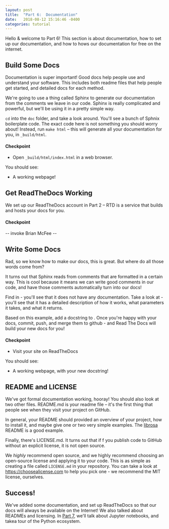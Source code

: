 ```yaml
---
layout: post
title:  "Part 6:  Documentation"
date:   2018-08-12 15:16:46 -0400
categories: tutorial
---
```

Hello & welcome to Part 6!  This section is about documentation, how to set up our documentation, and how to hows our documentation for free on the internet.

## Build Some Docs

Documentation is super important!  Good docs help people use and understand your software.  This includes both readme files that help people get started, and detailed docs for each method.

We're going to use a thing called Sphinx to generate our documentation from the comments we leave in our code.  Sphinx is really complicated and powerful, but we'll be using it in a pretty simple way.

`cd` into the `doc` folder, and take a look around.  You'll see a bunch of Sphnix boilerplate code.  The exact code here is not something you should worry about!  Instead, run `make html` – this will generate all your documentation for you, in `_build/html`.

#### Checkpoint

- Open `_build/html/index.html` in a web browser.

You should see:
- A working webpage!


## Get ReadTheDocs Working

We set up our ReadTheDocs account in Part 2 – RTD is a service that builds and hosts your docs for you.

#### Checkpoint

-- invoke Brian McFee --


## Write Some Docs

Rad, so we know how to make our docs, this is great.  But where do all those words come from?

It turns out that Sphinx reads from comments that are formatted in a certain way.  This is cool because it means we can write good comments in our code, and have those comments automatically turn into our docs!

Find <function> in <file> - you'll see that it does not have any documentation.  Take a look at <other-function> - you'll see that it has a detailed description of how it works, what parameters it takes, and what it returns.

Based on this example, add a docstring to <function>.  Once you're happy with your docs, commit, push, and merge them to github - and Read The Docs will build your new docs for you!

#### Checkpoint

- Visit your site on ReadTheDocs

You should see:
- A working webpage, with your new docstring!


## README and LICENSE

We've got formal documentation working, hooray!  You should also look at two other files.  README.md is your readme file – it's the first thing that people see when they visit your project on GitHub.

In general, your README should provided an overview of your project, how to install it, and maybe give one or two very simple examples.  The [librosa][librosa-github] README is a good example.

Finally, there's LICENSE.md.  It turns out that if f you publish code to GitHub without an explicit license, it is not open source.

We _highly_ recommend open source, and we highly recommend choosing an open-source license and applying it to your code.  This is as simple as creating a file called `LICENSE.md` in your repository.  You can take a look at https://choosealicense.com to help you pick one - we recommend the MIT license, ourselves.

## Success!

We've added some documentation, and set up ReadTheDocs so that our docs will always be available on the Internet!  We also talked about READMEs and licensing.  In [Part 7][tutorial-part-7], we'll talk about Jupyter notebooks, and takea  tour of the Python ecosystem.

[librosa-github]: https://github.com/librosa/librosa
[tutorial-part-7]: https://bmcfee.github.io/shablona/tutorial/2018/08/11/part-7.html

